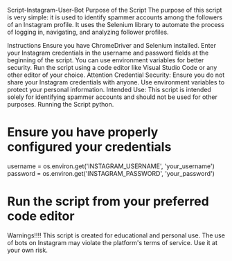 Script-Instagram-User-Bot
Purpose of the Script
The purpose of this script is very simple: it is used to identify spammer accounts among the followers of an Instagram profile. It uses the Selenium library to automate the process of logging in, navigating, and analyzing follower profiles.

Instructions
Ensure you have ChromeDriver and Selenium installed.
Enter your Instagram credentials in the username and password fields at the beginning of the script. You can use environment variables for better security.
Run the script using a code editor like Visual Studio Code or any other editor of your choice.
Attention
Credential Security: Ensure you do not share your Instagram credentials with anyone. Use environment variables to protect your personal information.
Intended Use: This script is intended solely for identifying spammer accounts and should not be used for other purposes.
Running the Script
python.
# Ensure you have properly configured your credentials
username = os.environ.get('INSTAGRAM_USERNAME', 'your_username')
password = os.environ.get('INSTAGRAM_PASSWORD', 'your_password')

# Run the script from your preferred code editor
Warnings!!!!
This script is created for educational and personal use. The use of bots on Instagram may violate the platform's terms of service. Use it at your own risk.
